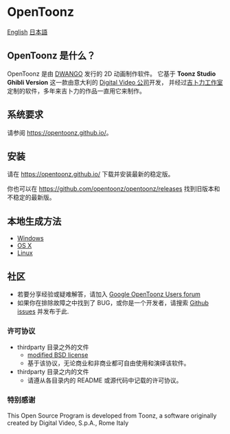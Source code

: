 # OpenToonz

[English](../README.md)
[日本語](./doc/README_ja.md)

## OpenToonz 是什么？

OpenToonz 是由 [DWANGO](http://dwango.co.jp/english/) 发行的 2D 动画制作软件。
它基于 **Toonz Studio Ghibli Version** 这一款由意大利的 [Digital Video 公司](http://www.toonz.com/)开发，
并经过[吉卜力工作室](http://www.ghibli.jp/)定制的软件，多年来吉卜力的作品一直用它来制作。

## 系统要求

请参阅 <https://opentoonz.github.io/>。

## 安装

请在 <https://opentoonz.github.io/> 下载并安装最新的稳定版。

你也可以在 <https://github.com/opentoonz/opentoonz/releases> 找到旧版本和不稳定的最新版。

## 本地生成方法

- [Windows](./how_to_build_win_zh_cn.md)
- [OS X](./how_to_build_macosx_zh_cn.md)
- [Linux](./how_to_build_linux_zh_cn.md)

## 社区

- 若要分享经验或疑难解答，请加入 [Google OpenToonz Users forum](https://groups.google.com/forum/#!forum/opentoonz_en)
- 如果你在排除故障之中找到了 BUG，或你是一个开发者，请搜索 [Github issues](https://github.com/opentoonz/opentoonz/issues) 并发布于此.

### 许可协议

- thirdparty 目录之外的文件
  - [modified BSD license](LICENSE.txt)
  - 基于该协议，无论商业和非商业都可自由使用和演绎该软件。
- thirdparty 目录之内的文件
  - 请遵从各目录内的 README 或源代码中记载的许可协议。

### 特别感谢

This Open Source Program is developed from Toonz, a software originally created by Digital Video, S.p.A., Rome Italy
